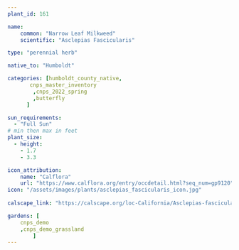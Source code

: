 ```yaml
---
plant_id: 161 

name: 
    common: "Narrow Leaf Milkweed"  
    scientific: "Asclepias Fascicularis" 

type: "perennial herb"

native_to: "Humboldt"

categories: [humboldt_county_native,
       cnps_master_inventory
        ,cnps_2022_spring
        ,butterfly
      ]

sun_requirements:
  - "Full Sun"
# min then max in feet
plant_size:
  - height: 
    - 1.7 
    - 3.3

icon_attribution: 
    name: "Calflora"
    url: "https://www.calflora.org/entry/occdetail.html?seq_num=gp9120"
icon: "/assets/images/plants/asclepias_fascicularis_icon.jpg"
 
calscape_link: "https://calscape.org/loc-California/Asclepias-fascicularis-(Narrow-Leaf-Milkweed)"

gardens: [ 
    cnps_demo
    ,cnps_demo_grassland
        ]
---
```

